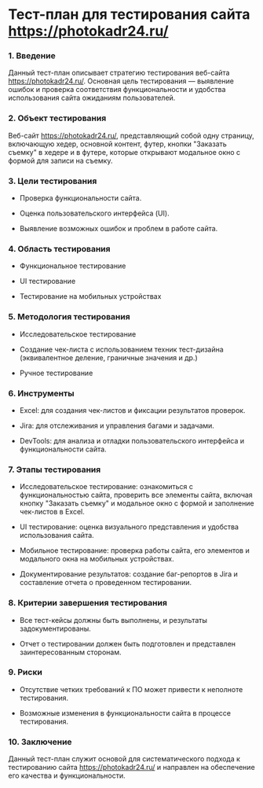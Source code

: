 # Тест-план для тестирования сайта https://photokadr24.ru/

### 1. Введение

Данный тест-план описывает стратегию тестирования веб-сайта https://photokadr24.ru/.
Основная цель тестирования — выявление ошибок и проверка соответствия функциональности и удобства использования сайта ожиданиям пользователей.

### 2. Объект тестирования

Веб-сайт https://photokadr24.ru/, представляющий собой одну страницу, включающую хедер, основной контент, футер, кнопки "Заказать съемку" в хедере и в футере, которые открывают модальное окно с формой для записи на съемку.

### 3. Цели тестирования

- Проверка функциональности сайта.

- Оценка пользовательского интерфейса (UI).

- Выявление возможных ошибок и проблем в работе сайта.

### 4. Область тестирования

- Функциональное тестирование

- UI тестирование

- Тестирование на мобильных устройствах

### 5. Методология тестирования

- Исследовательское тестирование

- Создание чек-листа с использованием техник тест-дизайна (эквивалентное деление, граничные значения и др.)

- Ручное тестирование

### 6. Инструменты

- Excel: для создания чек-листов и фиксации результатов проверок.

- Jira: для отслеживания и управления багами и задачами.

- DevTools: для анализа и отладки пользовательского интерфейса и функциональности сайта.

### 7. Этапы тестирования

- Исследовательское тестирование: ознакомиться с функциональностью сайта, проверить все элементы сайта, включая кнопку "Заказать съемку" и модальное окно с формой и заполнение чек-листов в Excel.

- UI тестирование: оценка визуального представления и удобства использования сайта.

- Мобильное тестирование: проверка работы сайта, его элементов и модального окна на мобильных устройствах.

- Документирование результатов: создание баг-репортов в Jira и составление отчета о проведенном тестировании.

### 8. Критерии завершения тестирования

- Все тест-кейсы должны быть выполнены, и результаты задокументированы.

- Отчет о тестировании должен быть подготовлен и представлен заинтересованным сторонам.

### 9. Риски

- Отсутствие четких требований к ПО может привести к неполноте тестирования.

- Возможные изменения в функциональности сайта в процессе тестирования.

### 10. Заключение

Данный тест-план служит основой для систематического подхода к тестированию сайта https://photokadr24.ru/ и направлен на обеспечение его качества и функциональности.
